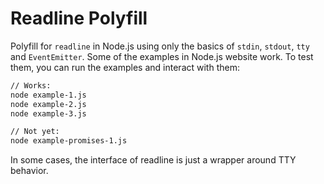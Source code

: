 # Readline Polyfill

Polyfill for `readline` in Node.js using only the basics of `stdin`, `stdout`, `tty` and `EventEmitter`. Some of the examples in Node.js website work. To test them, you can run the examples and interact with them:

```bash
// Works:
node example-1.js
node example-2.js
node example-3.js

// Not yet:
node example-promises-1.js
```

In some cases, the interface of readline is just a wrapper around TTY behavior.